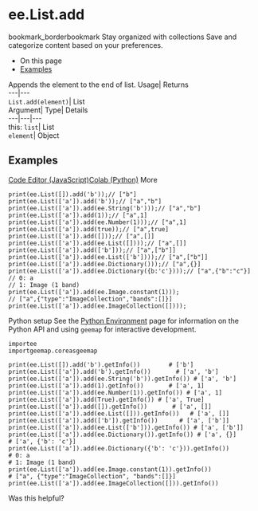  
#  ee.List.add 
bookmark_borderbookmark Stay organized with collections  Save and categorize content based on your preferences.
  * On this page
  * [Examples](https://developers.google.com/earth-engine/apidocs/ee-list-add#examples)


Appends the element to the end of list. 
Usage| Returns  
---|---  
`List.add(element)`| List  
Argument| Type| Details  
---|---|---  
this: `list`| List  
`element`| Object  
## Examples
[Code Editor (JavaScript)](https://developers.google.com/earth-engine/apidocs/ee-list-add#code-editor-javascript-sample)[Colab (Python)](https://developers.google.com/earth-engine/apidocs/ee-list-add#colab-python-sample) More
```
print(ee.List([]).add('b'));// ["b"]
print(ee.List(['a']).add('b'));// ["a","b"]
print(ee.List(['a']).add(ee.String('b')));// ["a","b"]
print(ee.List(['a']).add(1));// ["a",1]
print(ee.List(['a']).add(ee.Number(1)));// ["a",1]
print(ee.List(['a']).add(true));// ["a",true]
print(ee.List(['a']).add([]));// ["a",[]]
print(ee.List(['a']).add(ee.List([])));// ["a",[]]
print(ee.List(['a']).add(['b']));// ["a",["b"]]
print(ee.List(['a']).add(ee.List(['b'])));// ["a",["b"]]
print(ee.List(['a']).add(ee.Dictionary()));// ["a",{}]
print(ee.List(['a']).add(ee.Dictionary({b:'c'})));// ["a",{"b":"c"}]
// 0: a
// 1: Image (1 band)
print(ee.List(['a']).add(ee.Image.constant(1)));
// ["a",{"type":"ImageCollection","bands":[]}]
print(ee.List(['a']).add(ee.ImageCollection([])));
```
Python setup
See the [ Python Environment](https://developers.google.com/earth-engine/guides/python_install) page for information on the Python API and using `geemap` for interactive development.
```
importee
importgeemap.coreasgeemap
```
```
print(ee.List([]).add('b').getInfo())        # ['b']
print(ee.List(['a']).add('b').getInfo())       # ['a', 'b']
print(ee.List(['a']).add(ee.String('b')).getInfo()) # ['a', 'b']
print(ee.List(['a']).add(1).getInfo())       # ['a', 1]
print(ee.List(['a']).add(ee.Number(1)).getInfo()) # ['a', 1]
print(ee.List(['a']).add(True).getInfo()) # ['a', True]
print(ee.List(['a']).add([]).getInfo())       # ['a', []]
print(ee.List(['a']).add(ee.List([])).getInfo())   # ['a', []]
print(ee.List(['a']).add(['b']).getInfo())      # ['a', ['b']]
print(ee.List(['a']).add(ee.List(['b'])).getInfo()) # ['a', ['b']]
print(ee.List(['a']).add(ee.Dictionary()).getInfo()) # ['a', {}]
# ['a', {'b': 'c'}]
print(ee.List(['a']).add(ee.Dictionary({'b': 'c'})).getInfo())
# 0: a
# 1: Image (1 band)
print(ee.List(['a']).add(ee.Image.constant(1)).getInfo())
# ["a", {"type":"ImageCollection", "bands":[]}]
print(ee.List(['a']).add(ee.ImageCollection([])).getInfo())
```

Was this helpful?
